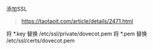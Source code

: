 添加SSL
> https://taotaoit.com/article/details/2471.html

将 *.key 替换 /etc/ssl/private/dovecot.pem
将 *.pem 替换 /etc/ssl/certs/dovecot.pem
